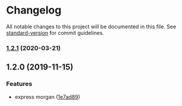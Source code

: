 # Changelog

All notable changes to this project will be documented in this file. See [standard-version](https://github.com/conventional-changelog/standard-version) for commit guidelines.

### [1.2.1](https://github.com/gospime/express-morgan/compare/v1.2.0...v1.2.1) (2020-03-21)

## 1.2.0 (2019-11-15)


### Features

* express morgan ([1e7ad89](https://github.com/gospime/express-morgan/commit/1e7ad894bdab6985130d9003dd40e58bfd9f4b2d))
